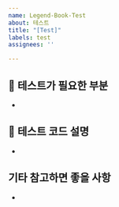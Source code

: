 ```yaml
---
name: Legend-Book-Test
about: 테스트
title: "[Test]"
labels: test
assignees: ''

---
```


## 📝 테스트가 필요한 부분
- 

## 🤔 테스트 코드 설명
- 

## 기타 참고하면 좋을 사항
-

